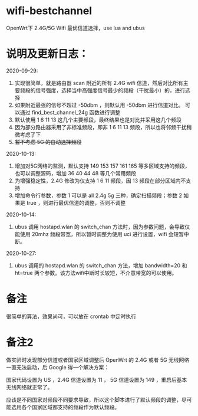 # wifi-bestchannel
OpenWrt下 2.4G/5G Wifi 最优信道选择，use lua and ubus

# 说明及更新日志：
2020-09-29:
1. 实现很简单，就是路由器 scan 附近的所有 2.4G wifi 信道，然后对比所有主要频段的信号强度，选择当中高强度信号最少的频段（干扰最小）的，进行选择
2. 如果附近最强的信号不超过 -50dbm ，则默认用 -50dbm 进行信道对比。 可以通过 find_best_channel_24g 函数进行调整
3. 默认使用 1 6 11 13 这几个主要频段，最终结果也是对比并采用这几个频段
4. 因为部分路由器采用了非标准频段，即非 1 6 11 13 频段，所以也将邻频干扰稍微考虑了下
5. ~~暂不考虑 5G 的自动选择频段~~

2020-10-13:
1. 增加对5G网络的监测，默认支持 149 153 157 161 165 等多区域支持的频段，也可以调整源码，增加 36 40 44 48 等几个常用频段
2. 为增强稳定性，2.4G 修改为仅支持 1 6 11 频段，因 13 频段在部分区域内不支持
3. 增加命令行参数，参数 1 可以是 all 2.4g 5g 三种，确定扫描频段；参数 2 如果是 true ，则进行最优信道的调整，否则不调整

2020-10-14:
1. ubus 调用 hostapd.wlan 的 switch_chan 方法时，因为参数问题，会导致仅能使用 20mhz 频段带宽，所以暂时调整为使用 uci 进行设置，wifi 会短暂中断。

2020-10-27:
1. ubus 调用的 hostapd.wlan 的 switch_chan 方法，增加 bandwidth=20 和 ht=true 两个参数。该方法wifi中断时长较短，不介意带宽的可以使用。

# 备注
很简单的算法，效果尚可，可以放在 crontab 中定时执行

# 备注2
做实验时发现部分信道或者国家区域调整后 OpenWrt 的 2.4G 或者 5G 无线网络一直无法启动，后 Google 得一个解决方案：

国家代码设置为 US ，2.4G 信道设置为 11 ， 5G 信道设置为 149 ，重启后基本无线网络就正常了。

应该是不同国家对频段不同要求导致，所以这个脚本进行了默认频段的调整，尽可能选用各个国家区域都支持的频段作为默认频段。
